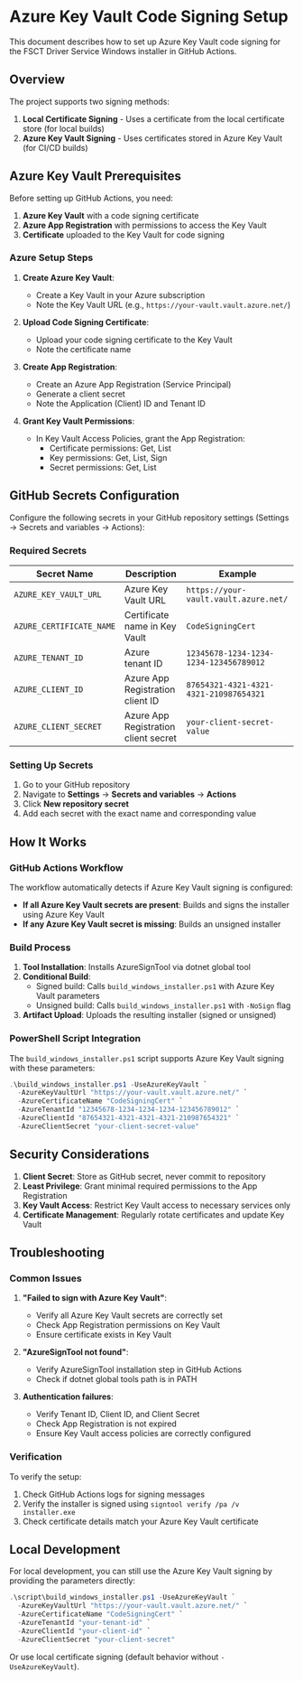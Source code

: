 # Azure Key Vault Code Signing Setup

This document describes how to set up Azure Key Vault code signing for the FSCT Driver Service Windows installer in GitHub Actions.

## Overview

The project supports two signing methods:
1. **Local Certificate Signing** - Uses a certificate from the local certificate store (for local builds)
2. **Azure Key Vault Signing** - Uses certificates stored in Azure Key Vault (for CI/CD builds)

## Azure Key Vault Prerequisites

Before setting up GitHub Actions, you need:

1. **Azure Key Vault** with a code signing certificate
2. **Azure App Registration** with permissions to access the Key Vault
3. **Certificate** uploaded to the Key Vault for code signing

### Azure Setup Steps

1. **Create Azure Key Vault**:
   - Create a Key Vault in your Azure subscription
   - Note the Key Vault URL (e.g., `https://your-vault.vault.azure.net/`)

2. **Upload Code Signing Certificate**:
   - Upload your code signing certificate to the Key Vault
   - Note the certificate name

3. **Create App Registration**:
   - Create an Azure App Registration (Service Principal)
   - Generate a client secret
   - Note the Application (Client) ID and Tenant ID

4. **Grant Key Vault Permissions**:
   - In Key Vault Access Policies, grant the App Registration:
     - Certificate permissions: Get, List
     - Key permissions: Get, List, Sign
     - Secret permissions: Get, List

## GitHub Secrets Configuration

Configure the following secrets in your GitHub repository settings (Settings → Secrets and variables → Actions):

### Required Secrets

| Secret Name | Description | Example |
|-------------|-------------|---------|
| `AZURE_KEY_VAULT_URL` | Azure Key Vault URL | `https://your-vault.vault.azure.net/` |
| `AZURE_CERTIFICATE_NAME` | Certificate name in Key Vault | `CodeSigningCert` |
| `AZURE_TENANT_ID` | Azure tenant ID | `12345678-1234-1234-1234-123456789012` |
| `AZURE_CLIENT_ID` | Azure App Registration client ID | `87654321-4321-4321-4321-210987654321` |
| `AZURE_CLIENT_SECRET` | Azure App Registration client secret | `your-client-secret-value` |

### Setting Up Secrets

1. Go to your GitHub repository
2. Navigate to **Settings** → **Secrets and variables** → **Actions**
3. Click **New repository secret**
4. Add each secret with the exact name and corresponding value

## How It Works

### GitHub Actions Workflow

The workflow automatically detects if Azure Key Vault signing is configured:

- **If all Azure Key Vault secrets are present**: Builds and signs the installer using Azure Key Vault
- **If any Azure Key Vault secret is missing**: Builds an unsigned installer

### Build Process

1. **Tool Installation**: Installs AzureSignTool via dotnet global tool
2. **Conditional Build**: 
   - Signed build: Calls `build_windows_installer.ps1` with Azure Key Vault parameters
   - Unsigned build: Calls `build_windows_installer.ps1` with `-NoSign` flag
3. **Artifact Upload**: Uploads the resulting installer (signed or unsigned)

### PowerShell Script Integration

The `build_windows_installer.ps1` script supports Azure Key Vault signing with these parameters:

```powershell
.\build_windows_installer.ps1 -UseAzureKeyVault `
  -AzureKeyVaultUrl "https://your-vault.vault.azure.net/" `
  -AzureCertificateName "CodeSigningCert" `
  -AzureTenantId "12345678-1234-1234-1234-123456789012" `
  -AzureClientId "87654321-4321-4321-4321-210987654321" `
  -AzureClientSecret "your-client-secret-value"
```

## Security Considerations

1. **Client Secret**: Store as GitHub secret, never commit to repository
2. **Least Privilege**: Grant minimal required permissions to the App Registration
3. **Key Vault Access**: Restrict Key Vault access to necessary services only
4. **Certificate Management**: Regularly rotate certificates and update Key Vault

## Troubleshooting

### Common Issues

1. **"Failed to sign with Azure Key Vault"**:
   - Verify all Azure Key Vault secrets are correctly set
   - Check App Registration permissions on Key Vault
   - Ensure certificate exists in Key Vault

2. **"AzureSignTool not found"**:
   - Verify AzureSignTool installation step in GitHub Actions
   - Check if dotnet global tools path is in PATH

3. **Authentication failures**:
   - Verify Tenant ID, Client ID, and Client Secret
   - Check App Registration is not expired
   - Ensure Key Vault access policies are correctly configured

### Verification

To verify the setup:

1. Check GitHub Actions logs for signing messages
2. Verify the installer is signed using `signtool verify /pa /v installer.exe`
3. Check certificate details match your Azure Key Vault certificate

## Local Development

For local development, you can still use the Azure Key Vault signing by providing the parameters directly:

```powershell
.\script\build_windows_installer.ps1 -UseAzureKeyVault `
  -AzureKeyVaultUrl "https://your-vault.vault.azure.net/" `
  -AzureCertificateName "CodeSigningCert" `
  -AzureTenantId "your-tenant-id" `
  -AzureClientId "your-client-id" `
  -AzureClientSecret "your-client-secret"
```

Or use local certificate signing (default behavior without `-UseAzureKeyVault`).